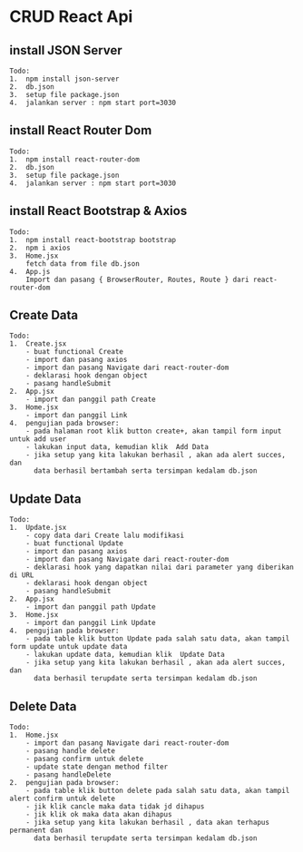 # CRUD React Api

## install JSON Server

    Todo:
    1.  npm install json-server
    2.  db.json
    3.  setup file package.json
    4.  jalankan server : npm start port=3030

## install React Router Dom

    Todo:
    1.  npm install react-router-dom
    2.  db.json
    3.  setup file package.json
    4.  jalankan server : npm start port=3030

## install React Bootstrap & Axios

    Todo:
    1.  npm install react-bootstrap bootstrap
    2.  npm i axios
    3.  Home.jsx
        fetch data from file db.json
    4.  App.js
        Import dan pasang { BrowserRouter, Routes, Route } dari react-router-dom

## Create Data

    Todo:
    1.  Create.jsx
        - buat functional Create
        - import dan pasang axios
        - import dan pasang Navigate dari react-router-dom
        - deklarasi hook dengan object
        - pasang handleSubmit
    2.  App.jsx
        - import dan panggil path Create
    3.  Home.jsx
        - import dan panggil Link
    4.  pengujian pada browser:
        - pada halaman root klik button create+, akan tampil form input untuk add user
        - lakukan input data, kemudian klik  Add Data
        - jika setup yang kita lakukan berhasil , akan ada alert succes, dan
          data berhasil bertambah serta tersimpan kedalam db.json

## Update Data

    Todo:
    1.  Update.jsx
        - copy data dari Create lalu modifikasi
        - buat functional Update
        - import dan pasang axios
        - import dan pasang Navigate dari react-router-dom
        - deklarasi hook yang dapatkan nilai dari parameter yang diberikan di URL
        - deklarasi hook dengan object
        - pasang handleSubmit
    2.  App.jsx
        - import dan panggil path Update
    3.  Home.jsx
        - import dan panggil Link Update
    4.  pengujian pada browser:
        - pada table klik button Update pada salah satu data, akan tampil form update untuk update data
        - lakukan update data, kemudian klik  Update Data
        - jika setup yang kita lakukan berhasil , akan ada alert succes, dan
          data berhasil terupdate serta tersimpan kedalam db.json

## Delete Data

    Todo:
    1.  Home.jsx
        - import dan pasang Navigate dari react-router-dom
        - pasang handle delete
        - pasang confirm untuk delete
        - update state dengan method filter
        - pasang handleDelete
    2.  pengujian pada browser:
        - pada table klik button delete pada salah satu data, akan tampil alert confirm untuk delete
        - jik klik cancle maka data tidak jd dihapus
        - jik klik ok maka data akan dihapus
        - jika setup yang kita lakukan berhasil , data akan terhapus permanent dan
          data berhasil terupdate serta tersimpan kedalam db.json
